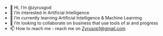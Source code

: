 - 👋 Hi, I’m @zyrusgod
- 👀 I’m interested in Artificial Intelligence 
- 🌱 I’m currently learning Artificial Intelligence & Machine Learning 
- 💞️ I’m looking to collaborate on business that use tools of ai and progress 
- 📫 How to reach me - reach me on Zyrusop1@gmail.com

<!---
zyrusgod/zyrusgod is a ✨ special ✨ repository because its `README.md` (this file) appears on your GitHub profile.
You can click the Preview link to take a look at your changes.
--->
